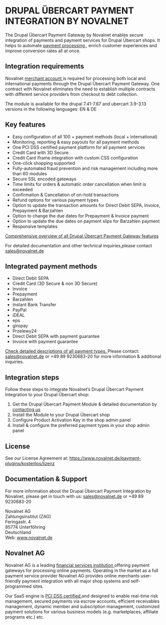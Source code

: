 # DRUPAL ÜBERCART PAYMENT INTEGRATION BY NOVALNET
The Drupal Übercart Payment Gateway by Novalnet enables secure integration of payments and payment services for Drupal Übercart shops. It helps to automate <a href= "https://www.novalnet.de/produkte"> payment processing </a>, enrich customer experiences and improve conversion rates all at once.

## Integration requirements
Novalnet <a href= "https://www.novalnet.de/"> merchant account </a> is required for processing both local and international payments through the Drupal Übercart Payment Gateway. One contract with Novalnet eliminates the need to establish multiple contracts with different service providers from checkout to debt collection.

The module is available for the drupal 7.41-7.67 and ubercart 3.9-3.13 versions in the following languages: EN & DE

## Key features 
* Easy configuration of all 100 + payment methods (local + international) 
* Monitoring, reporting & easy payouts for all payment methods
* One PCI DSS certified payment platform for all payment services
* Credit Card with 3D Secure
* Credit Card iframe integration with custom CSS configuration
* One-click shopping supported
* Fully-automated fraud prevention and risk management including more than 60 modules
* Secure SSL encoded gateways
* Time limits for orders & automatic order cancellation when limit is exceeded 
* Confirmation & Cancellation of on-hold transactions
* Refund options for various payment types
* Option to update the transaction amounts for Direct Debit SEPA, Invoice, Prepayment & Barzahlen
* Option to change the due dates for Prepayment & Invoice payment
* Option to update the due dates on payment slips for Barzahlen payment
* Responsive templates	

<a href= "https://www.novalnet.de/produkte"> Comprehensive overview of all Drupal Übercart Payment Gateway features </a>

For detailed documentation and other technical inquiries,please contact <a href="mailto:sales@novalnet.de"> sales@novalnet.de </a>

## Integrated payment methods
* Direct Debit SEPA
* Credit Card (3D Secure & non 3D Secure)
* Invoice
* Prepayment
* Barzahlen
* Instant Bank Transfer
* PayPal
* iDEAL
* eps
* giropay
* Przelewy24
* Direct Debit SEPA with payment guarantee
* Invoice with payment guarantee

<a href= "https://www.novalnet.de/zahlungsabwicklung"> Check detailed descriptions of all payment types. </a> 
Please contact: <a href="mailto:sales@novalnet.de"> sales@novalnet.de </a> or +49 89 9230683-20 for more information & additional inquiries.

## Integration steps

Follow these steps to integrate Novalnet’s Drupal Übercart Payment Integration to your Drupal Übercart shop:

1. Get the Drupal Übercart Payment Module & detailed documentation by <a href=  "https://www.novalnet.de/kontakt/sales"> contacting us </a>
2. Install the Module to your Drupal Übercart shop
3. Configure Product Activation Key in the shop admin panel
4. Install & configure the preferred payment types in your shop admin panel

## License
See our License Agreement at: <a href= "https://www.novalnet.de/payment-plugins/kostenlos/lizenz"> https://www.novalnet.de/payment-plugins/kostenlos/lizenz </a>

## Documentation & Support

For more information about the Drupal Übercart Payment Integration by Novalnet, please get in touch with us: <a href="mailto:sales@novalnet.de"> sales@novalnet.de or +49 89 9230683-20

Novalnet AG<br>
Zahlungsinstitut (ZAG)<br>
Feringastr. 4<br>
85774 Unterföhring<br>
Deutschland<br>
Web: <a href= "https://www.novalnet.de/"> www.novalnet.de </a>

## Novalnet AG

Novalnet AG is a leading <a href="https://www.novalnet.de/zahlungsinstitut"> financial services institution </a> offering payment gateways for processing online payments. Operating in the market as a full payment service provider Novalnet AG provides online merchants user-friendly payment integration with all major shop systems and self-programmed sites.

Our SaaS engine is <a href="https://www.novalnet.de/pci-dss-zertifizierung"> PCI DSS certified </a> and designed to enable real-time risk management, secured payments via escrow accounts, efficient receivables management, dynamic member and subscription management, customized payment solutions for various business models (e.g. marketplaces, affiliate programs etc.) etc.
